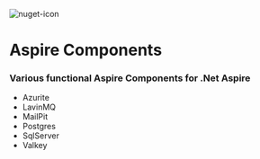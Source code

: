 ![nuget-icon](https://github.com/prom3theu5/aspirational-manifests/assets/1518610/5f4402e9-6f2c-4ca4-b457-206fb8233155)
# Aspire Components

### Various functional Aspire Components for .Net Aspire

- Azurite
- LavinMQ
- MailPit
- Postgres
- SqlServer
- Valkey